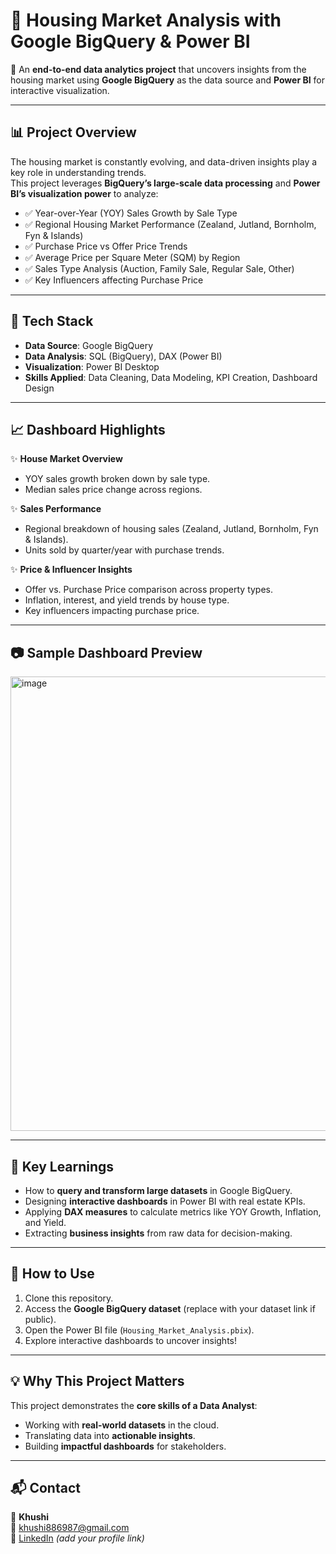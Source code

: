 # 🏡 Housing Market Analysis with Google BigQuery & Power BI  

🚀 An **end-to-end data analytics project** that uncovers insights from the housing market using **Google BigQuery** as the data source and **Power BI** for interactive visualization.  

---

## 📊 Project Overview  
The housing market is constantly evolving, and data-driven insights play a key role in understanding trends.  
This project leverages **BigQuery’s large-scale data processing** and **Power BI’s visualization power** to analyze:  

- ✅ Year-over-Year (YOY) Sales Growth by Sale Type  
- ✅ Regional Housing Market Performance (Zealand, Jutland, Bornholm, Fyn & Islands)  
- ✅ Purchase Price vs Offer Price Trends  
- ✅ Average Price per Square Meter (SQM) by Region  
- ✅ Sales Type Analysis (Auction, Family Sale, Regular Sale, Other)  
- ✅ Key Influencers affecting Purchase Price  

---

## 🔧 Tech Stack  

- **Data Source**: Google BigQuery  
- **Data Analysis**: SQL (BigQuery), DAX (Power BI)  
- **Visualization**: Power BI Desktop  
- **Skills Applied**: Data Cleaning, Data Modeling, KPI Creation, Dashboard Design  

---

## 📈 Dashboard Highlights  

✨ **House Market Overview**  
- YOY sales growth broken down by sale type.  
- Median sales price change across regions.  

✨ **Sales Performance**  
- Regional breakdown of housing sales (Zealand, Jutland, Bornholm, Fyn & Islands).  
- Units sold by quarter/year with purchase trends.  

✨ **Price & Influencer Insights**  
- Offer vs. Purchase Price comparison across property types.  
- Inflation, interest, and yield trends by house type.  
- Key influencers impacting purchase price.  

---

## 📷 Sample Dashboard Preview  

<img width="1483" height="727" alt="image" src="https://github.com/user-attachments/assets/5f16956b-f559-4abd-96ac-73baf9b5caf2" />

---

## 🌟 Key Learnings  

- How to **query and transform large datasets** in Google BigQuery.  
- Designing **interactive dashboards** in Power BI with real estate KPIs.  
- Applying **DAX measures** to calculate metrics like YOY Growth, Inflation, and Yield.  
- Extracting **business insights** from raw data for decision-making.  

---

## 🚀 How to Use  

1. Clone this repository.  
2. Access the **Google BigQuery dataset** (replace with your dataset link if public).  
3. Open the Power BI file (`Housing_Market_Analysis.pbix`).  
4. Explore interactive dashboards to uncover insights!  

---

## 💡 Why This Project Matters  

This project demonstrates the **core skills of a Data Analyst**:  
- Working with **real-world datasets** in the cloud.  
- Translating data into **actionable insights**.  
- Building **impactful dashboards** for stakeholders.  

---

## 📬 Contact  

👤 **Khushi**  
📧 [khushi886987@gmail.com](mailto:khushi886987@gmail.com)  
🔗 [LinkedIn](https://www.linkedin.com/) *(add your profile link)*  
